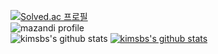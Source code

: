 [![Solved.ac
프로필](http://mazassumnida.wtf/api/v2/generate_badge?boj=kimsbs)](https://solved.ac/kimsbs)
<br>
![mazandi profile](http://mazandi.herokuapp.com/api?handle=kimsbs&theme=cold)
<br>
![kimsbs's github stats](https://github-readme-stats.vercel.app/api?username=kimsbs&show_icons=true)
[![kimsbs's github stats](https://github-readme-stats.vercel.app/api/top-langs/?username=kimsbs&show_icons=true&hide_border=true&title_color=004386&icon_color=004386&layout=compact)](https://github.com/본인ID)
